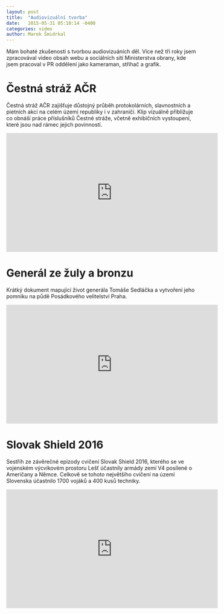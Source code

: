```yaml
---
layout: post
title:  "Audiovizuální tvorba"
date:   2015-05-31 05:10:14 -0400
categories: video
author: Marek Šmidrkal
---
```

<p>Mám bohaté zkušenosti s tvorbou audiovizuáních děl. Více než tři roky jsem zpracovával video obsah webu a sociálních sítí Ministerstva obrany, kde jsem pracoval v PR oddělení jako kameraman, střihač a grafik.</p>

<h1 class="video">Čestná stráž AČR</h1>
<p>Čestná stráž AČR zajišťuje důstojný průběh protokolárních, slavnostních a pietních akcí na celém území republiky i v zahraničí. Klip vizuálně přibližuje co obnáší práce příslušníků Čestné stráže, včetně exhibičních vystoupení, které jsou nad rámec jejich povinností.</p>
<iframe width="560" height="315" src="https://www.youtube.com/embed/klco_j7FvHU?rel=0" frameborder="0" allowfullscreen></iframe>

<h1 class="video">Generál ze žuly a bronzu</h1>
<p>Krátký dokument mapující život generála Tomáše Sedláčka a vytvoření jeho pomníku na půdě Posádkového velitelství Praha.</p>
<iframe width="560" height="315" src="https://www.youtube.com/embed/ebUc5Fceuck?rel=0" frameborder="0" allowfullscreen></iframe>

<h1 class="video">Slovak Shield 2016</h1>
<p>Sestřih ze závěrečné epizody cvičení Slovak Shield 2016, kterého se ve vojenském výcvikovém prostoru Lešť účastnily armády zemí V4 posílené o Američany a Němce. Celkově se tohoto největšího cvičení na území Slovenska účastnilo 1700 vojáků a 400 kusů techniky.</p>
<iframe width="560" height="315" src="https://www.youtube.com/embed/esNSotxzpNk?rel=0" frameborder="0" allowfullscreen></iframe>
